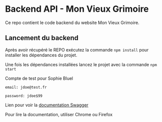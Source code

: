 # Backend API - Mon Vieux Grimoire

Ce repo contient le code backend du website Mon Vieux Grimoire.

## Lancement du backend

Après avoir récupéré le REPO exécutez la commande `npm install` pour installer les dépendances du projet.

Une fois les dépendances installées lancez le projet avec la commande `npm start`

Compte de test pour Sophie Bluel

```
email: jdoe@test.fr

password: jdoe$99
```
Lien pour voir la
[documentation Swagger](http://localhost:4000/api/docs/)

Pour lire la documentation, utiliser Chrome ou Firefox